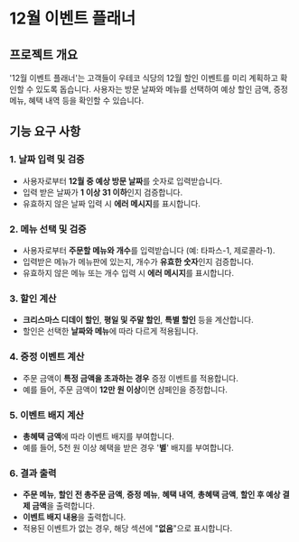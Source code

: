 # 12월 이벤트 플래너

## 프로젝트 개요

'12월 이벤트 플래너'는 고객들이 우테코 식당의 12월 할인 이벤트를 미리 계획하고 확인할 수 있도록 돕습니다. 사용자는 방문 날짜와 메뉴를 선택하여 예상 할인 금액, 증정 메뉴, 혜택 내역 등을 확인할 수 있습니다.

## 기능 요구 사항

### 1. 날짜 입력 및 검증

- 사용자로부터 **12월 중 예상 방문 날짜**를 숫자로 입력받습니다.
- 입력 받은 날짜가 **1 이상 31 이하**인지 검증합니다.
- 유효하지 않은 날짜 입력 시 **에러 메시지**를 표시합니다.

### 2. 메뉴 선택 및 검증

- 사용자로부터 **주문할 메뉴와 개수**를 입력받습니다 (예: 타파스-1, 제로콜라-1).
- 입력받은 메뉴가 메뉴판에 있는지, 개수가 **유효한 숫자**인지 검증합니다.
- 유효하지 않은 메뉴 또는 개수 입력 시 **에러 메시지**를 표시합니다.

### 3. 할인 계산

- **크리스마스 디데이 할인**, **평일 및 주말 할인**, **특별 할인** 등을 계산합니다.
- 할인은 선택한 **날짜와 메뉴**에 따라 다르게 적용됩니다.

### 4. 증정 이벤트 계산

- 주문 금액이 **특정 금액을 초과하는 경우** 증정 이벤트를 적용합니다.
- 예를 들어, 주문 금액이 **12만 원 이상**이면 샴페인을 증정합니다.

### 5. 이벤트 배지 계산

- **총혜택 금액**에 따라 이벤트 배지를 부여합니다.
- 예를 들어, 5천 원 이상 혜택을 받은 경우 '**별**' 배지를 부여합니다.

### 6. 결과 출력

- **주문 메뉴**, **할인 전 총주문 금액**, **증정 메뉴**, **혜택 내역**, **총혜택 금액**, **할인 후 예상 결제 금액**을 출력합니다.
- **이벤트 배지 내용**을 출력합니다.
- 적용된 이벤트가 없는 경우, 해당 섹션에 "**없음**"으로 표시합니다.
